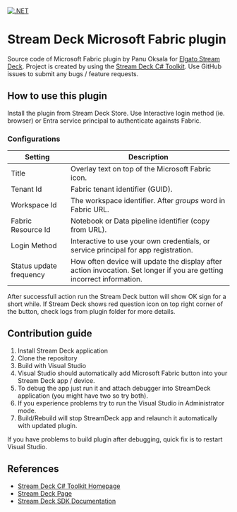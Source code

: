 [![.NET](https://github.com/panuoksala/streamdeck-azuredevops-plugin/actions/workflows/dotnet.yml/badge.svg?branch=master)](https://github.com/panuoksala/streamdeck-azuredevops-plugin/actions/workflows/dotnet.yml)

# Stream Deck Microsoft Fabric plugin

Source code of Microsoft Fabric plugin by Panu Oksala for [Elgato Stream Deck][Stream Deck].
Project is created by using the [Stream Deck C# Toolkit][Stream Deck C# Toolkit Homepage].
Use GitHub issues to submit any bugs / feature requests.

## How to use this plugin

Install the plugin from Stream Deck Store. Use Interactive login method (ie. browser) or Entra service principal to authenticate againsts Fabric.

### Configurations

| Setting                   | Description|
|---------------------------|------------|
| Title                     |Overlay text on top of the Microsoft Fabric icon.|
| Tenant Id                 |Fabric tenant identifier (GUID).|
| Workspace Id              |The workspace identifier. After *groups* word in Fabric URL.|
| Fabric Resource Id        |Notebook or Data pipeline identifier (copy from URL).|
| Login Method              |Interactive to use your own credentials, or service principal for app registration.|
| Status update frequency   |How often device will update the display after action invocation. Set longer if you are getting incorrect information.|

After successfull action run the Stream Deck button will show OK sign for a short while.
If Stream Deck shows red question icon on top right corner of the button, check logs from plugin folder for more details.

## Contribution guide

1. Install Stream Deck application
2. Clone the repository
3. Build with Visual Studio
4. Visual Studio should automatically add Microsoft Fabric button into your Stream Deck app / device.
5. To debug the app just run it and attach debugger into StreamDeck application (you might have two so try both).
6. If you experience problems try to run the Visual Studio in Administrator mode.
7. Build/Rebuild will stop StreamDeck app and relaunch it automatically with updated plugin.

If you have problems to build plugin after debugging, quick fix is to restart Visual Studio.


## References

* [Stream Deck C# Toolkit Homepage](https://github.com/FritzAndFriends/StreamDeckToolkit)
* [Stream Deck Page][Stream Deck]
* [Stream Deck SDK Documentation][Stream Deck SDK]

<!-- References -->
[Stream Deck]: https://www.elgato.com/en/gaming/stream-deck "Elgato's Stream Deck landing page for the hardware, software, and SDK"
[Stream Deck C# Toolkit Homepage]: https://github.com/FritzAndFriends/StreamDeckToolkit "C# Stream Deck library"
[Stream Deck software]: https://www.elgato.com/gaming/downloads "Download the Stream Deck software"
[Stream Deck SDK]: https://developer.elgato.com/documentation/stream-deck "Elgato's online SDK documentation"
[Style Guide]: https://developer.elgato.com/documentation/stream-deck/sdk/style-guide/ "The Stream Deck SDK Style Guide"
[Manifest file]: https://developer.elgato.com/documentation/stream-deck/sdk/manifest "Definition of elements in the manifest.json file"